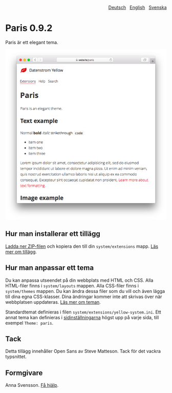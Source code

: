 <p align="right"><a href="README-de.md">Deutsch</a> &nbsp; <a href="README.md">English</a> &nbsp; <a href="README-sv.md">Svenska</a></p>

# Paris 0.9.2

Paris är ett elegant tema.

<p align="center"><img src="SCREENSHOT.png" alt="Skärmdump"></p>

## Hur man installerar ett tillägg

[Ladda ner ZIP-filen](https://github.com/annaesvensson/yellow-paris/archive/refs/heads/main.zip) och kopiera den till din `system/extensions` mapp. [Läs mer om tillägg](https://github.com/annaesvensson/yellow-update/tree/main/README-sv.md).

## Hur man anpassar ett tema

Du kan anpassa utseendet på din webbplats med HTML och CSS. Alla HTML-filer finns i `system/layouts` mappen. Alla CSS-filer finns i `system/themes` mappen. Du kan ändra dessa filer som du vill och även lägga till dina egna CSS-klasser. Dina ändringar kommer inte att skrivas över när webbplatsen uppdateras. [Läs mer om teman](https://datenstrom.se/sv/yellow/help/how-to-customise-a-theme).

Standardtemat definieras i filen `system/extensions/yellow-system.ini`. Ett annat tema kan definieras i [sidinställningarna](https://github.com/annaesvensson/yellow-core/tree/main/README-sv.md#inställningar-page) högst upp på varje sida, till exempel `Theme: paris`.

## Tack

Detta tillägg innehåller Open Sans av Steve Matteson. Tack för det vackra typsnittet.

## Formgivare

Anna Svensson. [Få hjälp](https://datenstrom.se/sv/yellow/help/).
